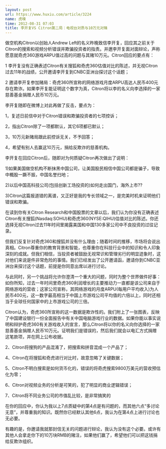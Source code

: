 ```yaml
---
layout: post
url: https://www.huxiu.com/article/3224
name: 虎嗅
time: 2012-08-31 07:03
title: 李开复VS Citron第二局：电视台对质与10万元对赌
---
```

做空机构Citron以创始人Andrew Left的名义昨晚致信李开复，回应其之前关于Citron的搜索和视频分析错误并欺骗投资者的指责。并邀李开复面对面辩论，声称愿意就奇虎360游戏ARPU值过高的问题与其赌10万元。Citron回应的要点有：

1 李开复没有正确表述Citron有关搜狐和奇虎360估值对比的陈述，并无视Citron过去11年的战绩，公开邀请李开复到CNBC亚洲台探讨这个话题；

2 邀请李开复参加赌局：奇虎360所宣称的网络游戏月度ARPU高达人民币400元存在欺诈。如果李开复能证明这个数字为真，Citron将以李的名义向李选择的一家慈善基金捐赠人民币10万元。

李开复随即在微博上对此再做了反击，要点为：

1，复述日前信中对于Citron错误和欺骗投资者的七项控诉；

2，指出Citron除了一项都默认，其它6项都已默认；

3，10万元新赌局跟此前控诉无关，不予回答；

4，希望有别人去赢这10万元，捐给反欺诈的慈善机构。

李开复在回应Citron后，随即对为何质疑Citron再次做出了说明：

1)如果美国做空机构不断抹黑中国公司，让美国股民相信中国公司都是骗子，导致中概股一蹶不振，中国名誉扫地；

2)以后中国高科技公司(包括创新工场投资的)如何走出国门，海外上市??

3)Citron这篇报道错的离谱，又正好是我的专长领域之一，是完美时机来证明他们错误和欺骗。

在读到你有关Citron Research和中国股票的文章以后，我们认为你没有正确表述Citron有关搜狐(Nasdaq:SOHU)和奇虎360(NYSE:QIHU)估值对比的陈述。你还选择无视Citron过去11年时间里揭露美国和中国130多家公司中不良投资的过往记录。

但我们反复针对奇虎360和搜狐并没有什么理由；随着时间的推移，市场将会说出真相。Citron尊重你的教育背景和智能，也尊重你在科技行业中的知识和令人印象深刻的成就。但我们相信，当投资者被鼓励无视常识和管理劣行的明显迹象时，这对他们来说是件非常危险的事情。我们已经发出了公开邀请函，邀请你到CNBC亚洲台来探讨这个话题，前提是你同意出席以进行讨论。

与此同时，另一个挑战将允许你澄清一个重大的问题，同时为整个世界做件好事：如你所知，过去一年时间里奇虎360利润增长的主要推动力一直都是该公司来自于网络游戏的营收；这家公司宣称，其网络游戏的月度ARPU(每用户平均收入)为人民币400元，这一数字最高相当于中国上市游戏公司平均值的六倍以上，同时还相当于全球任何国家中的上市游戏公司的三倍。

Citron认为，奇虎360所宣称的这一数据是欺诈性的。我们附上了一张图表，反映了中国建设银行一份全面报告中有关中国电脑游戏行业的数据。如果你能以事实说明和辩护奇虎360有关游戏收入的宣言，那么Citron将以你的名义向你选择的一家慈善基金捐赠人民币10万元。证明我们是错误的，然后我们就会以电汇方式捐赠这笔款项，并在网上公布收据。

2、Citron将搜狗的产品混淆了，把搜索和拼音混成一个产品了；

4、Citron在将搜狐和奇虎进行对比时，故意忽略了关键数据；

5、Citron不明白搜索是如何货币化的，错误的将奇虎搜索9800万美元的营收预估化为零；

6、Citron对视频业务的分析是可笑的，犯了明显的商业逻辑错误；

7、Citron将不同业务公司的市值乱比较，是非常搞笑的

在你的回应中，你认为我以上7点质疑中的第4点是有问题的，而其他六点“多讨论无意”，并尊重我的知识。既然你已经默认其他6点，我认为在第4点上进行讨论也无必要。

有趣的是，你邀请我就那封信无关的问题进行辩论，我认为没有这个必要。或许有其他人会拿走你下的10万块RMB的赌注，如果他们赢了，希望他们可以把这钱捐给反欺诈组织。

